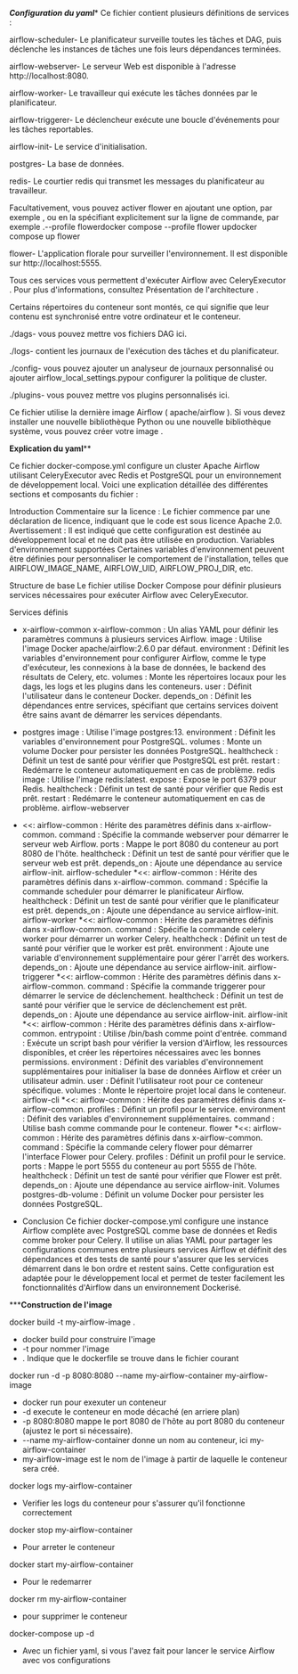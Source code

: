 ***********************Configuration du yaml************************
Ce fichier contient plusieurs définitions de services :

airflow-scheduler- Le planificateur surveille toutes les tâches et DAG, puis déclenche les instances de tâches une fois leurs dépendances terminées.

airflow-webserver- Le serveur Web est disponible à l'adresse http://localhost:8080.

airflow-worker- Le travailleur qui exécute les tâches données par le planificateur.

airflow-triggerer- Le déclencheur exécute une boucle d'événements pour les tâches reportables.

airflow-init- Le service d'initialisation.

postgres- La base de données.

redis- Le courtier redis qui transmet les messages du planificateur au travailleur.

Facultativement, vous pouvez activer flower en ajoutant une option, par exemple , ou en la spécifiant explicitement sur la ligne de commande, par exemple .--profile flowerdocker compose --profile flower updocker compose up flower

flower- L'application florale pour surveiller l'environnement. Il est disponible sur http://localhost:5555.

Tous ces services vous permettent d'exécuter Airflow avec CeleryExecutor . Pour plus d'informations, consultez Présentation de l'architecture .

Certains répertoires du conteneur sont montés, ce qui signifie que leur contenu est synchronisé entre votre ordinateur et le conteneur.

./dags- vous pouvez mettre vos fichiers DAG ici.

./logs- contient les journaux de l'exécution des tâches et du planificateur.

./config- vous pouvez ajouter un analyseur de journaux personnalisé ou ajouter airflow_local_settings.pypour configurer la politique de cluster.

./plugins- vous pouvez mettre vos plugins personnalisés ici.

Ce fichier utilise la dernière image Airflow ( apache/airflow ). Si vous devez installer une nouvelle bibliothèque Python ou une nouvelle bibliothèque système, vous pouvez créer votre image .

************************Explication du yaml**************************

Ce fichier docker-compose.yml configure un cluster Apache Airflow utilisant CeleryExecutor avec Redis et PostgreSQL pour un environnement de développement local. Voici une explication détaillée des différentes sections et composants du fichier :

Introduction
Commentaire sur la licence : Le fichier commence par une déclaration de licence, indiquant que le code est sous licence Apache 2.0.
Avertissement : Il est indiqué que cette configuration est destinée au développement local et ne doit pas être utilisée en production.
Variables d'environnement supportées
Certaines variables d'environnement peuvent être définies pour personnaliser le comportement de l'installation, telles que AIRFLOW_IMAGE_NAME, AIRFLOW_UID, AIRFLOW_PROJ_DIR, etc.

Structure de base
Le fichier utilise Docker Compose pour définir plusieurs services nécessaires pour exécuter Airflow avec CeleryExecutor.

Services définis
* x-airflow-common
    x-airflow-common : Un alias YAML pour définir les paramètres communs à plusieurs services Airflow.
    image : Utilise l'image Docker apache/airflow:2.6.0 par défaut.
    environment : Définit les variables d'environnement pour configurer Airflow, comme le type d'exécuteur, les connexions à la base de données, le backend des résultats de Celery, etc.
    volumes : Monte les répertoires locaux pour les dags, les logs et les plugins dans les conteneurs.
    user : Définit l'utilisateur dans le conteneur Docker.
    depends_on : Définit les dépendances entre services, spécifiant que certains services doivent être sains avant de démarrer les services dépendants.
* postgres
    image : Utilise l'image postgres:13.
    environment : Définit les variables d'environnement pour PostgreSQL.
    volumes : Monte un volume Docker pour persister les données PostgreSQL.
    healthcheck : Définit un test de santé pour vérifier que PostgreSQL est prêt.
    restart : Redémarre le conteneur automatiquement en cas de problème.
    redis
    image : Utilise l'image redis:latest.
    expose : Expose le port 6379 pour Redis.
    healthcheck : Définit un test de santé pour vérifier que Redis est prêt.
    restart : Redémarre le conteneur automatiquement en cas de problème.
airflow-webserver
* <<: airflow-common : Hérite des paramètres définis dans x-airflow-common.
    command : Spécifie la commande webserver pour démarrer le serveur web Airflow.
    ports : Mappe le port 8080 du conteneur au port 8080 de l'hôte.
    healthcheck : Définit un test de santé pour vérifier que le serveur web est prêt.
    depends_on : Ajoute une dépendance au service airflow-init.
    airflow-scheduler
*<<: airflow-common : Hérite des paramètres définis dans x-airflow-common.
    command : Spécifie la commande scheduler pour démarrer le planificateur Airflow.
    healthcheck : Définit un test de santé pour vérifier que le planificateur est prêt.
    depends_on : Ajoute une dépendance au service airflow-init.
airflow-worker
*<<: airflow-common : Hérite des paramètres définis dans x-airflow-common.
    command : Spécifie la commande celery worker pour démarrer un worker Celery.
    healthcheck : Définit un test de santé pour vérifier que le worker est prêt.
    environment : Ajoute une variable d'environnement supplémentaire pour gérer l'arrêt des workers.
    depends_on : Ajoute une dépendance au service airflow-init.
    airflow-triggerer
*<<: airflow-common : Hérite des paramètres définis dans x-airflow-common.
    command : Spécifie la commande triggerer pour démarrer le service de déclenchement.
    healthcheck : Définit un test de santé pour vérifier que le service de déclenchement est prêt.
    depends_on : Ajoute une dépendance au service airflow-init.
    airflow-init
*<<: airflow-common : Hérite des paramètres définis dans x-airflow-common.
    entrypoint : Utilise /bin/bash comme point d'entrée.
    command : Exécute un script bash pour vérifier la version d'Airflow, les ressources disponibles, et créer les répertoires nécessaires avec les bonnes permissions.
    environment : Définit des variables d'environnement supplémentaires pour initialiser la base de données Airflow et créer un utilisateur admin.
    user : Définit l'utilisateur root pour ce conteneur spécifique.
    volumes : Monte le répertoire projet local dans le conteneur.
    airflow-cli
*<<: airflow-common : Hérite des paramètres définis dans x-airflow-common.
    profiles : Définit un profil pour le service.
    environment : Définit des variables d'environnement supplémentaires.
    command : Utilise bash comme commande pour le conteneur.
    flower
*<<: airflow-common : Hérite des paramètres définis dans x-airflow-common.
    command : Spécifie la commande celery flower pour démarrer l'interface Flower pour Celery.
    profiles : Définit un profil pour le service.
    ports : Mappe le port 5555 du conteneur au port 5555 de l'hôte.
    healthcheck : Définit un test de santé pour vérifier que Flower est prêt.
    depends_on : Ajoute une dépendance au service airflow-init.
Volumes
postgres-db-volume : Définit un volume Docker pour persister les données PostgreSQL.

* Conclusion
Ce fichier docker-compose.yml configure une instance Airflow complète avec PostgreSQL comme base de données et Redis comme broker pour Celery. Il utilise un alias YAML pour partager les configurations communes entre plusieurs services Airflow et définit des dépendances et des tests de santé pour s'assurer que les services démarrent dans le bon ordre et restent sains. Cette configuration est adaptée pour le développement local et permet de tester facilement les fonctionnalités d'Airflow dans un environnement Dockerisé.

*************************Construction de l'image**********************

docker build -t my-airflow-image .
* docker build pour construire l'image
* -t pour nommer l'image
* . Indique que le dockerfile se trouve dans le fichier courant

docker run -d -p 8080:8080 --name my-airflow-container my-airflow-image
* docker run pour exexuter un conteneur
* -d execute le conteneur en mode décaché (en arriere plan)
* -p 8080:8080 mappe le port 8080 de l'hôte au port 8080 du conteneur (ajustez le port si nécessaire).
* --name my-airflow-container donne un nom au conteneur, ici my-airflow-container
* my-airflow-image est le nom de l'image à partir de laquelle le conteneur sera créé.

docker logs my-airflow-container
* Verifier les logs du conteneur pour s'assurer qu'il fonctionne correctement 

docker stop my-airflow-container
* Pour arreter le conteneur

docker start my-airflow-container
* Pour le redemarrer

docker rm my-airflow-container
* pour supprimer le conteneur

docker-compose up -d
* Avec un fichier yaml, si vous l'avez fait pour lancer le service Airflow avec vos configurations 